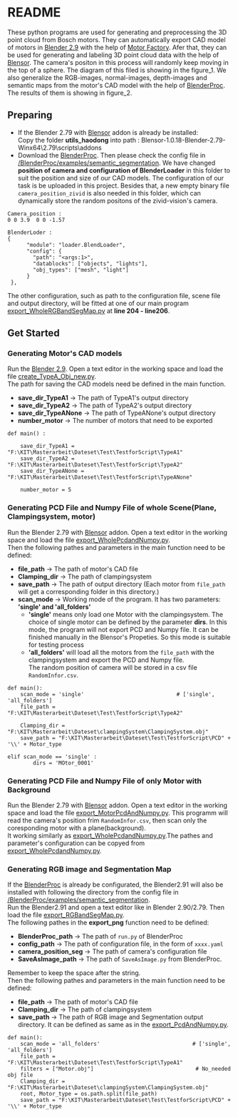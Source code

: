 # README  
These python programs are used for generating and preprocessing the 3D point cloud from Bosch motors. They can automatically export CAD model of motors in [Blender 2.9](https://www.blender.org/download/releases/2-90/) with the help of [Motor Factory](https://github.com/cold-soda-jay/blenderMotorFactory).
Afer that, they can be used for generating and labeling 3D point cloud data with the help of [Blensor](https://www.blensor.org/). The camera's positon in this process will randomly keep moving in the top of a sphere. The diagram of this filed is showing in the figure_1. We also generalize the RGB-images, normal-images, depth-images and semantic maps from the motor's CAD model with the help of [BlenderProc](https://github.com/DLR-RM/BlenderProc). The results of them is showing in figure_2.   

## Preparing  
- If the Blender 2.79 with [Blensor](https://www.blensor.org/) addon is already be installed:  
Copy the folder **utils_haodong** into path : Blensor-1.0.18-Blender-2.79-Winx64\2.79\scripts\addons  
- Download the [BlenderProc](https://github.com/DLR-RM/BlenderProc). Then please check the config file in [/BlenderProc/examples/semantic_segmentation](https://github.com/DLR-RM/BlenderProc/blob/main/examples/semantic_segmentation/config.yaml). We have changed **position of camera and configuration of BlenderLoader** in this folder to suit the position and size of our CAD models. The configuration of our task is be uploaded in this project. Besides that, a new empty binary file `camera_position_zivid` is also needed in this folder, which can dynamically store the random positons of the zivid-vision's camera.    
```
Camera_position :
0 0 3.9  0 0 -1.57 
```  
```
BlenderLoder :  
{
      "module": "loader.BlendLoader",
      "config": {
        "path": "<args:1>",
        "datablocks": ["objects", "lights"],
        "obj_types": ["mesh", "light"]
      }
 },
```  
The other configuration, such as path to the configuration file, scene file and output directory, will be fitted at one of our main program [export_WholeRGBandSegMap.py](./export_WholeRGBandSegMap.py) at **line 204 - line206**. 

## Get Started  
### Generating Motor's CAD models  
Run the [Blender 2.9](https://www.blender.org/download/releases/2-90/). Open a text editor in the working space and load the file [create_TypeA_Obj_new.py](./create_TypeA_Obj_new.py).  
The path for saving the CAD models need be defined in the main function.
- **save_dir_TypeA1** -> The path of TypeA1's output directory  
- **save_dir_TypeA2** -> The path of TypeA2's output directory  
- **save_dir_TypeANone** -> The path of TypeANone's output directory  
- **number_motor** -> The number of motors that need to be exported  

```
def main() :

    save_dir_TypeA1 = "F:\KIT\Masterarbeit\Dateset\Test\TestforScript\TypeA1"
    save_dir_TypeA2 = "F:\KIT\Masterarbeit\Dateset\Test\TestforScript\TypeA2"
    save_dir_TypeANone = "F:\KIT\Masterarbeit\Dateset\Test\TestforScript\TypeANone"
    
    number_motor = 5
```

### Generating PCD File and Numpy File of whole Scene(Plane, Clampingsystem, motor)  
Run the Blender 2.79 with [Blensor](https://www.blensor.org/) addon. Open a text editor in the working space and load the file [export_WholePcdandNumpy.py](./export_WholePcdandNumpy.py).  
Then the following pathes and parameters in the main function need to be defined:  
- **file_path** -> The path of motor's CAD file  
- **Clamping_dir** -> The path of clampingsystem   
- **save_path** -> The path of output directory (Each motor from `file_path` will get a corresponding folder in this directory.)  
- **scan_mode** -> Working mode of the program. It has two parameters: **'single' and 'all_folders'**  
  - **'single'** means only load one Motor with the clampingsystem. The choice of single motor can be defined by the parameter **dirs**. In this mode, the program will not             export PCD and Numpy file. It can be finished manually in the Blensor's Propeties. So this mode is suitable for testing process  
  - **'all_folders'** will load all the motors from the `file_path` with the clampingsystem and export the PCD and Numpy file.  
The random position of camera will be stored in a csv file `RandomInfor.csv`.

```
def main():
    scan_mode = 'single'                             # ['single', 'all_folders']
    file_path = "F:\KIT\Masterarbeit\Dateset\Test\TestforScript\TypeA2"
 
    Clamping_dir = "F:\KIT\Masterarbeit\Dateset\clampingSystem\ClampingSystem.obj"
    save_path = "F:\KIT\Masterarbeit\Dateset\Test\TestforScript\PCD" + '\\' + Motor_type
``` 
```
elif scan_mode == 'single' :
        dirs = 'MOtor_0001'
```  
### Generating PCD File and Numpy File of only Motor with Background   
Run the Blender 2.79 with [Blensor](https://www.blensor.org/) addon. Open a text editor in the working space and load the file [export_MotorPcdAndNumpy.py](./export_MotorPcdAndNumpy.py). This programm will read the camera's position frim `RandomInfor.csv`, then scan only the coresponding motor with a plane(background).  
It working similarly as [export_WholePcdandNumpy.py](./export_WholePcdandNumpy.py).The pathes and parameter's configuration can be copyed from [export_WholePcdandNumpy.py](./export_WholePcdandNumpy.py).

### Generating RGB image and Segmentation Map  
If the [BlenderProc](https://github.com/DLR-RM/BlenderProc) is already be configurated, the Blender2.91 will also be installed with following the directory from the config file in [/BlenderProc/examples/semantic_segmentation](https://github.com/DLR-RM/BlenderProc/blob/main/examples/semantic_segmentation/config.yaml).  
Run the Blender2.91 and open a text editor like in Blender 2.90/2.79. Then load the file [export_RGBandSegMap.py](./export_RGBandSegMap.py).  
The following pathes in the **export_png** function need to be defined:  
- **BlenderProc_path** -> The path of `run.py` of BlenderProc  
- **config_path** -> The path of configuration file, in the form of `xxxx.yaml`
- **camera_position_seg** -> The path of camera's configuration file  
- **SaveAsImage_path** -> The path of `SaveAsImage.py` from BlenderProc.   

Remember to keep the space after the string.  
Then the following pathes and parameters in the main function need to be defined:  
- **file_path** -> The path of motor's CAD file  
- **Clamping_dir** -> The path of clampingsystem  
- **save_path** -> The path of RGB image and Segmentation output directory. It can be defined as same as in the [export_PcdAndNumpy.py](./export_PcdAndNumpy.py).  
```
def main():
    scan_mode = 'all_folders'                             # ['single', 'all_folders']
    file_path = "F:\KIT\Masterarbeit\Dateset\Test\TestforScript\TypeA1"
    filters = ["Motor.obj"]                                # No_needed obj file
    Clamping_dir = "F:\KIT\Masterarbeit\Dateset\clampingSystem\ClampingSystem.obj"
    root, Motor_type = os.path.split(file_path)
    save_path = "F:\KIT\Masterarbeit\Dateset\Test\TestforScript\PCD" + '\\' + Motor_type
```
